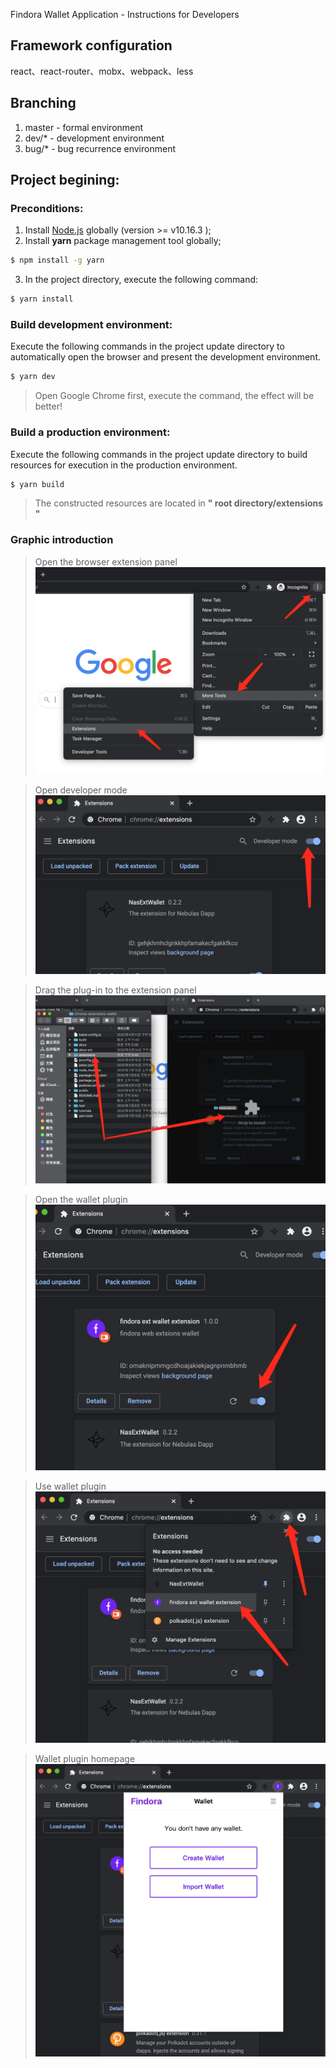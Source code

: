 Findora Wallet Application - Instructions for Developers

## Framework configuration

react、react-router、mobx、webpack、less

## Branching

1. master - formal environment
2. dev/\* - development environment
3. bug/\* - bug recurrence environment

## Project begining:

### Preconditions:

1. Install [Node.js](https://nodejs.org/en/download/) globally (version >= v10.16.3 );
2. Install **yarn** package management tool globally;

```bash
$ npm install -g yarn
```

3. In the project directory, execute the following command:

```bash
$ yarn install
```

### Build development environment:

Execute the following commands in the project update directory to automatically open the browser and present the development environment.

```bash
$ yarn dev
```

> Open Google Chrome first, execute the command, the effect will be better!

### Build a production environment:

Execute the following commands in the project update directory to build resources for execution in the production environment.

```bash
$ yarn build
```

> The constructed resources are located in **" root directory/extensions "**

### Graphic introduction

> Open the browser extension panel
> ![Open the browser extension panel](./docs-src/images/help-1.png)

> Open developer mode
> ![Open developer mode](./docs-src/images/help-2.png)

> Drag the plug-in to the extension panel
> ![Drag the plug-in to the extension panel](./docs-src/images/help-3.png)

> Open the wallet plugin
> ![Open the wallet plugin](./docs-src/images/help-4.png)

> Use wallet plugin
> ![Use wallet plugin](./docs-src/images/help-5.png)

> Wallet plugin homepage
> ![Wallet plugin homepage](./docs-src/images/help-6.jpeg)
